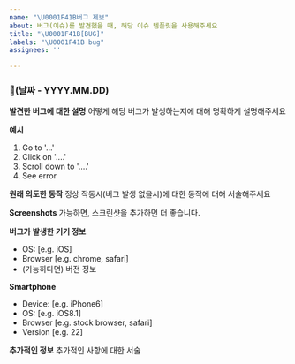 ```yaml
---
name: "\U0001F41B버그 제보"
about: 버그(이슈)를 발견했을 때, 해당 이슈 템플릿을 사용해주세요
title: "\U0001F41B[BUG]"
labels: "\U0001F41B bug"
assignees: ''

---
```


### 📅(날짜 -  YYYY.MM.DD)

**발견한 버그에 대한 설명**
어떻게 해당 버그가 발생하는지에 대해 명확하게 설명해주세요

**예시**
1. Go to '...'
2. Click on '....'
3. Scroll down to '....'
4. See error

**원래 의도한 동작**
정상 작동시(버그 발생 없을시)에 대한 동작에 대해 서술해주세요

**Screenshots**
가능하면, 스크린샷을 추가하면 더 좋습니다.

**버그가 발생한 기기 정보**
- OS: [e.g. iOS]
- Browser [e.g. chrome, safari]
- (가능하다면) 버전 정보

**Smartphone**
- Device: [e.g. iPhone6]
- OS: [e.g. iOS8.1]
- Browser [e.g. stock browser, safari]
- Version [e.g. 22]

**추가적인 정보**
추가적인 사항에 대한 서술